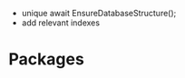 

- unique await EnsureDatabaseStructure();
- add relevant indexes


# Packages

<!-- - EF Core     -->
<!-- - Dapper      -->
<!-- - ADO.NET: skipped after a few methods: too cumbersome     -->
<!-- - linq2db    : Skipped after a few methods: same downsides as EF Core, but used less often. -->
<!-- - NHibernate  -->
<!-- - PetaPoco: skipped: ChatGPT was failing    -->
<!-- - RepoDB: skipped after a few methods: too similar to Dapper      -->
<!-- - SqlKata : skipped after a few methods: too similar to SQL, without adding much benefit but adding another layer of complexity.    -->
